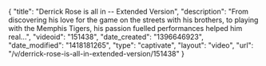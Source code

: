 {
    "title": "Derrick Rose is all in -- Extended Version",
    "description": "From discovering his love for the game on the streets with his brothers, to playing with the Memphis Tigers, his passion fuelled performances helped him real...",
    "videoid": "151438",
    "date_created": "1396646923",
    "date_modified": "1418181265",
    "type": "captivate",
    "layout": "video",
    "url": "\/v\/derrick-rose-is-all-in-extended-version\/151438"
}